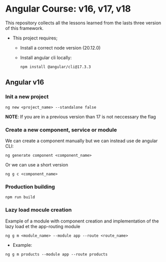 # Angular Course: v16, v17, v18

This repository collects all the lessons learned from the lasts three version of this framework.

- This project requires;
    - Install a correct node version (20.12.0)

    - Install angular cli locally:
        ```
        npm install @angular/cli@17.3.3
        ```
    

## Angular v16

### Init a new project
```
ng new <project_name> --standalone false
```

**NOTE**: If you are in a previous version than 17 is not neccessary the flag

### Create a new component, service or module

We can create a component manually but we can instead use de angular CLI:

```
ng generate component <component_name>
```

Or we can use a short version

```
ng g c <component_name>
```

### Production building

```
npm run build
```

### Lazy load mocule creation

Example of a module with component creation and implementation of the lazy load et the app-routing module

```
ng g m <module_name> --module app --route <route_name>
```

- Example:

```
ng g m products --module app --route products
```